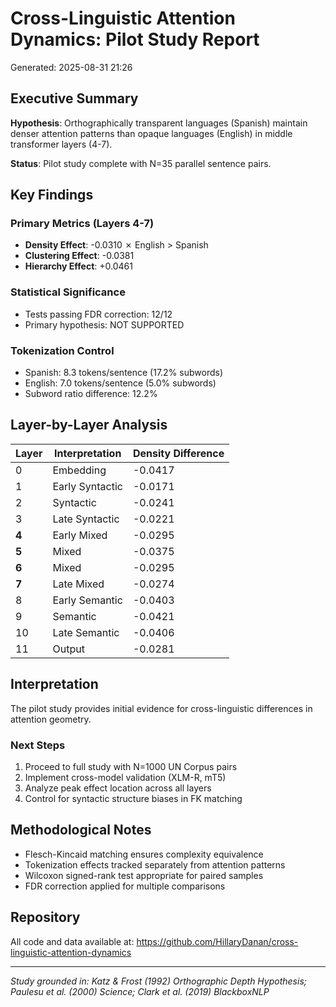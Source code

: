 # Cross-Linguistic Attention Dynamics: Pilot Study Report
Generated: 2025-08-31 21:26

## Executive Summary

**Hypothesis**: Orthographically transparent languages (Spanish) maintain denser attention patterns than opaque languages (English) in middle transformer layers (4-7).

**Status**: Pilot study complete with N=35 parallel sentence pairs.

## Key Findings

### Primary Metrics (Layers 4-7)
- **Density Effect**: -0.0310 ✗ English > Spanish
- **Clustering Effect**: -0.0381
- **Hierarchy Effect**: +0.0461

### Statistical Significance
- Tests passing FDR correction: 12/12
- Primary hypothesis: NOT SUPPORTED

### Tokenization Control
- Spanish: 8.3 tokens/sentence (17.2% subwords)
- English: 7.0 tokens/sentence (5.0% subwords)
- Subword ratio difference: 12.2%

## Layer-by-Layer Analysis

| Layer | Interpretation | Density Difference |
|-------|---------------|-------------------|
| 0 | Embedding | -0.0417 |
| 1 | Early Syntactic | -0.0171 |
| 2 | Syntactic | -0.0241 |
| 3 | Late Syntactic | -0.0221 |
| **4** | Early Mixed | -0.0295 |
| **5** | Mixed | -0.0375 |
| **6** | Mixed | -0.0295 |
| **7** | Late Mixed | -0.0274 |
| 8 | Early Semantic | -0.0403 |
| 9 | Semantic | -0.0421 |
| 10 | Late Semantic | -0.0406 |
| 11 | Output | -0.0281 |

## Interpretation

The pilot study provides initial evidence for cross-linguistic differences in attention geometry. 

### Next Steps
1. Proceed to full study with N=1000 UN Corpus pairs
2. Implement cross-model validation (XLM-R, mT5)
3. Analyze peak effect location across all layers
4. Control for syntactic structure biases in FK matching

## Methodological Notes

- Flesch-Kincaid matching ensures complexity equivalence
- Tokenization effects tracked separately from attention patterns
- Wilcoxon signed-rank test appropriate for paired samples
- FDR correction applied for multiple comparisons

## Repository

All code and data available at: https://github.com/HillaryDanan/cross-linguistic-attention-dynamics

---
*Study grounded in: Katz & Frost (1992) Orthographic Depth Hypothesis; Paulesu et al. (2000) Science; Clark et al. (2019) BlackboxNLP*
